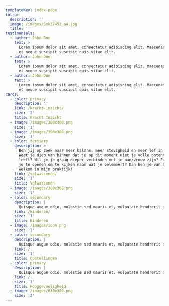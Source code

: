 ```yaml
---
templateKey: index-page
intro:
  description: ''
  image: /images/5mk37492_a4.jpg
  title: ''
testimonials:
  - author: John Doe
    text: >
      Lorem ipsum dolor sit amet, consectetur adipiscing elit. Maecenas eget mi
      et neque suscipit suscipit quis vitae elit.
  - author: John Doe
    text: >
      Lorem ipsum dolor sit amet, consectetur adipiscing elit. Maecenas eget mi
      et neque suscipit suscipit quis vitae elit.
  - author: John Doe
    text: >
      Lorem ipsum dolor sit amet, consectetur adipiscing elit. Maecenas eget mi
      et neque suscipit suscipit quis vitae elit.
cards:
  - color: primary
    description: ''
    link: /kracht-inzicht/
    size: '2'
    title: Kracht Inzicht
  - image: /images/300x300.png
    size: '1'
  - image: /images/300x300.png
    size: '1'
  - color: tertiary
    description: >
      Ben jij op zoek naar meer balans, meer stevigheid en meer lef in je leven?
      Weet je diep van binnen dat je op dit moment niet je volle potentieel
      leeft? Wil je je graag dieper verbinden met je man/vrouw zijn? En durf jij
      je te openen om te kijken naar wat je belemmert? Dan ben je van harte
      welkom in mijn praktijk!
    link: /volwassenen/
    size: '1'
    title: Volwassenen
  - image: /images/300x300.png
    size: '1'
  - color: secondary
    description: |
      Quisque augue odio, molestie sed mauris et, vulputate hendrerit diam.
    link: /kinderen/
    size: '1'
    title: Kinderen
  - image: /images/icon.png
    size: '1'
  - color: secondary
    description: |
      Quisque augue odio, molestie sed mauris et, vulputate hendrerit diam.
    link: /
    size: '1'
    title: Opstellingen
  - color: primary
    description: |
      Quisque augue odio, molestie sed mauris et, vulputate hendrerit diam.
    link: /
    size: '1'
    title: Hooggevoeligheid
  - image: /images/630x300.png
    size: '2'
---
```


